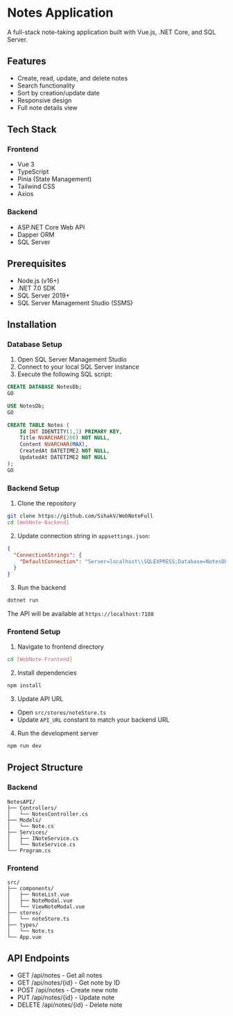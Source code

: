 # Notes Application

A full-stack note-taking application built with Vue.js, .NET Core, and SQL Server.

## Features

- Create, read, update, and delete notes
- Search functionality
- Sort by creation/update date
- Responsive design
- Full note details view

## Tech Stack

### Frontend
- Vue 3
- TypeScript
- Pinia (State Management)
- Tailwind CSS
- Axios

### Backend
- ASP.NET Core Web API
- Dapper ORM
- SQL Server

## Prerequisites

- Node.js (v16+)
- .NET 7.0 SDK
- SQL Server 2019+
- SQL Server Management Studio (SSMS)

## Installation

### Database Setup

1. Open SQL Server Management Studio
2. Connect to your local SQL Server instance
3. Execute the following SQL script:

```sql
CREATE DATABASE NotesDb;
GO

USE NotesDb;
GO

CREATE TABLE Notes (
    Id INT IDENTITY(1,1) PRIMARY KEY,
    Title NVARCHAR(200) NOT NULL,
    Content NVARCHAR(MAX),
    CreatedAt DATETIME2 NOT NULL,
    UpdatedAt DATETIME2 NOT NULL
);
GO
```

### Backend Setup

1. Clone the repository
```bash
git clone https://github.com/SihakV/WebNoteFull
cd [WebNote-Backend]
```

2. Update connection string in `appsettings.json`:
```json
{
  "ConnectionStrings": {
    "DefaultConnection": "Server=localhost\\SQLEXPRESS;Database=NotesDb;Trusted_Connection=True;TrustServerCertificate=True;"
  }
}
```

3. Run the backend
```bash
dotnet run
```
The API will be available at `https://localhost:7188`

### Frontend Setup

1. Navigate to frontend directory
```bash
cd [WebNote-Frontend]
```

2. Install dependencies
```bash
npm install
```

3. Update API URL
- Open `src/stores/noteStore.ts`
- Update `API_URL` constant to match your backend URL

4. Run the development server
```bash
npm run dev
```

## Project Structure

### Backend
```
NotesAPI/
├── Controllers/
│   └── NotesController.cs
├── Models/
│   └── Note.cs
├── Services/
│   ├── INoteService.cs
│   └── NoteService.cs
└── Program.cs
```

### Frontend
```
src/
├── components/
│   ├── NoteList.vue
│   ├── NoteModal.vue
│   └── ViewNoteModal.vue
├── stores/
│   └── noteStore.ts
├── types/
│   └── Note.ts
└── App.vue
```

## API Endpoints

- GET /api/notes - Get all notes
- GET /api/notes/{id} - Get note by ID
- POST /api/notes - Create new note
- PUT /api/notes/{id} - Update note
- DELETE /api/notes/{id} - Delete note
